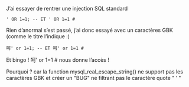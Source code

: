J’ai essayer de rentrer une injection SQL standard 
```
' OR 1=1; -- ET ' OR 1=1 #
```
Rien d’anormal s’est passé, j’ai donc essayé avec un caractères GBK (comme le titre l’indique :) 
```
呵' or 1=1; -- ET 呵' or 1=1 #
```
Et bingo ! 呵' or 1=1 # nous donne l’accès !

Pourquoi ? car la function mysql_real_escape_string() ne support pas les caractères GBK et créer un "BUG" ne filtrant pas le caractère quote " ’ "
